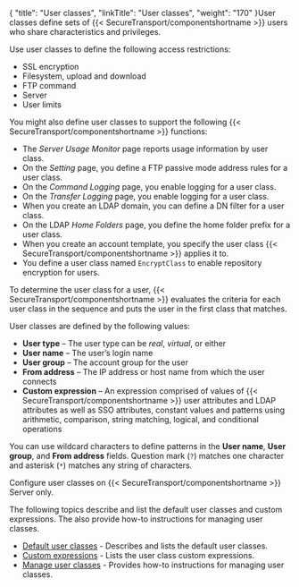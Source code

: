 {
    "title": "User classes",
    "linkTitle": "User classes",
    "weight": "170"
}User classes define sets of {{< SecureTransport/componentshortname  >}} users who share characteristics and privileges.

Use user classes to define the following access restrictions:

-   SSL encryption
-   Filesystem, upload and download
-   FTP command
-   Server
-   User limits

You might also define user classes to support the following {{< SecureTransport/componentshortname  >}} functions:

-   The *Server Usage Monitor* page reports usage information by user class.
-   On the *Setting* page, you define a FTP passive mode address rules for a user class.
-   On the *Command Logging* page, you enable logging for a user class.
-   On the *Transfer Logging* page, you enable logging for a user class.
-   When you create an LDAP domain, you can define a DN filter for a user class.
-   On the LDAP *Home Folders* page, you define the home folder prefix for a user class.
-   When you create an account template, you specify the user class {{< SecureTransport/componentshortname >}} applies it to.
-   You define a user class named `EncryptClass` to enable repository encryption for users.

To determine the user class for a user, {{< SecureTransport/componentshortname  >}} evaluates the criteria for each user class in the sequence and puts the user in the first class that matches.

User classes are defined by the following values:

-   **User type** – The user type can be *real*, *virtual*, or either
-   **User name** – The user’s login name
-   **User group** – The account group for the user
-   **From address** – The IP address or host name from which the user connects
-   **Custom expression** – An expression comprised of values of {{< SecureTransport/componentshortname >}} user attributes and LDAP attributes as well as SSO attributes, constant values and patterns using arithmetic, comparison, string matching, logical, and conditional operations

You can use wildcard characters to define patterns in the **User name**, **User group**, and **From address** fields. Question mark (`?`) matches one character and asterisk (`*`) matches any string of characters.

Configure user classes on {{< SecureTransport/componentshortname  >}} Server only.

The following topics describe and list the default user classes and custom expressions. The also provide how-to instructions for managing user classes.

-   [Default user classes](c_st_default_user_classes) - Describes and lists the default user classes.
-   [Custom expressions](c_st_custom_expressions) - Lists the user class custom expressions.
-   [Manage user classes](t_st_userclasses) - Provides how-to instructions for managing user classes.
